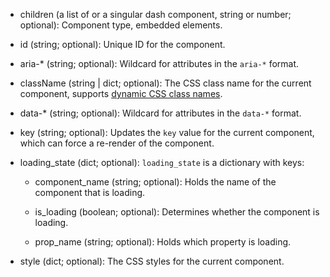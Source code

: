 - children (a list of or a singular dash component, string or number; optional):
    Component type, embedded elements.

- id (string; optional):
    Unique ID for the component.

- aria-* (string; optional):
    Wildcard for attributes in the `aria-*` format.

- className (string | dict; optional):
    The CSS class name for the current component, supports [dynamic CSS class names](/advanced-classname).

- data-* (string; optional):
    Wildcard for attributes in the `data-*` format.

- key (string; optional):
    Updates the `key` value for the current component, which can force a re-render of the component.

- loading_state (dict; optional):
    `loading_state` is a dictionary with keys:

    - component_name (string; optional):
        Holds the name of the component that is loading.

    - is_loading (boolean; optional):
        Determines whether the component is loading.

    - prop_name (string; optional):
        Holds which property is loading.

- style (dict; optional):
    The CSS styles for the current component.
